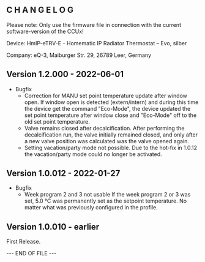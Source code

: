 ﻿C H A N G E L O G
-----------------

Please note: Only use the firmware file in connection with the current software-version of the CCUx!

Device:   HmIP-eTRV-E - Homematic IP Radiator Thermostat – Evo, silber

Company:  eQ-3, Maiburger Str. 29, 26789 Leer, Germany


Version 1.2.000 - 2022-06-01
--------------------------------------------------------------
* Bugfix
  * Correction for MANU set point temperature update after window open.
     If window open is detected (extern/intern) and during this time the device get
     the command "Eco-Mode", the device updated the set point temperature after window
     close and "Eco-Mode" off to the old set point temperature.
  * Valve remains closed after decalcification.
     After performing the decalcification run, the valve initially remained closed, and
     only after a new valve position was calculated was the valve opened again.
  * Setting vacation/party mode not possible.
     Due to the hot-fix in 1.0.12 the vacation/party mode could no longer be activated.


Version 1.0.012 - 2022-01-27
--------------------------------------------------------------
* Bugfix
  * Week program 2 and 3 not usable
     If the week program 2 or 3 was set, 5.0 °C was permanently set as the setpoint
     temperature. No matter what was previously configured in the profile.


Version 1.0.010 - earlier
--------------------------------------------------------------

First Release.


--- END OF FILE ---

